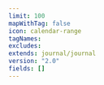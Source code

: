 ```yaml
---
limit: 100
mapWithTag: false
icon: calendar-range
tagNames: 
excludes: 
extends: journal/journal
version: "2.0"
fields: []
---
```


